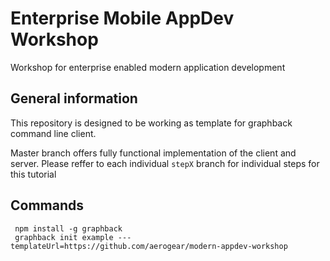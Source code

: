 # Enterprise Mobile AppDev Workshop
 
Workshop for enterprise enabled modern application development


## General information

This repository is designed to be working as template for graphback command line client.

Master branch offers fully functional implementation of the client and server.
Please reffer to each individual `stepX` branch for individual steps for this tutorial

## Commands

```
 npm install -g graphback
 graphback init example ---templateUrl=https://github.com/aerogear/modern-appdev-workshop
```